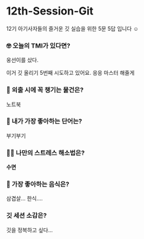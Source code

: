 # 12th-Session-Git
12기 아기사자들의 즐거운 깃 실습을 위한 5문 5답 입니다 ☺️

### 🤓 오늘의 TMI가 있다면?
웅선이를 샀다.

이거 깃 올리기 5번째 시도하고 있어요. 
응응 마스터 해줄게

### 🎒 외출 시에 꼭 챙기는 물건은?
노트북

### 🤙 내가 가장 좋아하는 단어는?
부기부기 

### 🧘‍♀️ 나만의 스트레스 해소법은?
**수면**

### 🍧 가장 좋아하는 음식은?
삼겹살... 한식....

### 깃 세션 소감은?
깃을 정복하고 싶다...
